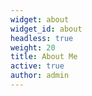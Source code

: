 ```yaml
---
widget: about
widget_id: about
headless: true
weight: 20
title: About Me
active: true
author: admin
---
```

